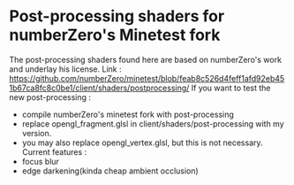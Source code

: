 # Post-processing shaders for numberZero's Minetest fork
The post-processing shaders found here are based on numberZero's work and underlay his license.
Link : https://github.com/numberZero/minetest/blob/feab8c526d4feff1afd92eb451b67ca8fc8c0be1/client/shaders/postprocessing/
If you want to test the new post-processing :
- compile numberZero's minetest fork with post-processing
- replace opengl_fragment.glsl in client/shaders/post-processing with my version.
- you may also replace opengl_vertex.glsl, but this is not necessary.
Current features : 
- focus blur
- edge darkening(kinda cheap ambient occlusion)
